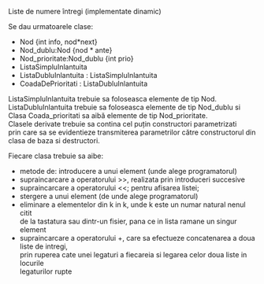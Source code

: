 Liste de numere întregi (implementate dinamic)  



Se dau urmatoarele clase:  
- Nod {int info, nod*next}  
- Nod_dublu:Nod {nod * ante}  
- Nod_prioritate:Nod_dublu {int prio}  
- ListaSimpluInlantuita  
- ListaDubluInlantuita : ListaSimpluInlantuita  
- CoadaDePrioritati : ListaDubluInlantuita  

ListaSimpluInlantuita trebuie sa foloseasca elemente de tip Nod.  
ListaDubluInlantuita trebuie sa foloseasca elemente de tip Nod_dublu si  
Clasa Coada_prioritati sa aibă elemente de tip Nod_prioritate.   
Clasele derivate trebuie sa contina cel puțin constructori parametrizati  
prin care sa se evidentieze transmiterea parametrilor către 
constructorul din clasa de baza si destructori.

Fiecare clasa trebuie sa aibe: 
 - metode de: introducere a unui element (unde alege programatorul)  
 - supraincarcare a operatorului >>, realizata prin introduceri succesive  
 - supraincarcare a operatorului <<; pentru afisarea listei;  
 - stergere a unui element (de unde alege programatorul)  
 - eliminare a elementelor din k in k, unde k este un numar natural nenul citit  
de la tastatura sau dintr-un fisier, pana ce in lista ramane un singur element  
 - supraincarcare a operatorului +, care sa efectueze concatenarea a doua liste de intregi,  
prin ruperea cate unei legaturi a fiecareia si legarea celor doua liste in locurile  
legaturilor rupte  
